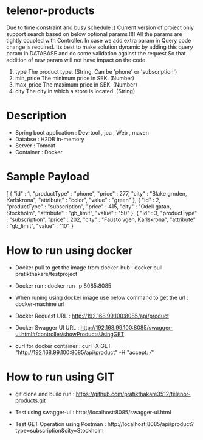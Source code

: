 # telenor-products
Due to time constraint and busy schedule :) Current version of project only support search based on below optional params !!!!
All the params are tightly coupled with Controller. In case we add extra param in Query code change is required.
Its best to make solution dynamic by adding this query param in DATABASE and do some validation against the request So that addition of new param will not have impact on the code.

1. type					    The product type. (String. Can be 'phone' or 'subscription')
2. min_price				The minimum price in SEK. (Number)
3. max_price				The maximum price in SEK. (Number)
4. city					    The city in which a store is located. (String)


# Description
- Spring boot application : Dev-tool , jpa , Web , maven
- Databse                 : H2DB in-memory
- Server                  : Tomcat
- Container               : Docker

# Sample Payload

[ {
  "id" : 1,
  "productType" : "phone",
  "price" : 277,
  "city" : "Blake grnden, Karlskrona",
  "attribute" : "color",
  "value" : "green"
}, {
  "id" : 2,
  "productType" : "subscription",
  "price" : 415,
  "city" : "Odell gatan, Stockholm",
  "attribute" : "gb_limit",
  "value" : "50"
}, {
  "id" : 3,
  "productType" : "subscription",
  "price" : 202,
  "city" : "Fausto vgen, Karlskrona",
  "attribute" : "gb_limit",
  "value" : "10"
}

# How to run using docker

- Docker pull to get the image from docker-hub :
docker pull pratikthakare/testproject

- Docker run : 
docker run -p 8085:8085 <image-id>
  
- When runing using docker image use below command to get the url : 
docker-machine url

- Docker Request URL : 
http://192.168.99.100:8085/api/product

- Docker Swagger UI URL : 
http://192.168.99.100:8085/swagger-ui.html#/controller/showProductsUsingGET

- curl for docker container : 
curl -X GET "http://192.168.99.100:8085/api/product" -H "accept: */*"


# How to run using GIT

- git clone and build run : 
https://github.com/pratikthakare3512/telenor-products.git

- Test using swagger-ui : 
http://localhost:8085/swagger-ui.html

- Test GET Operation using Postman : 
http://localhost:8085/api/product?type=subscription&city=Stockholm

